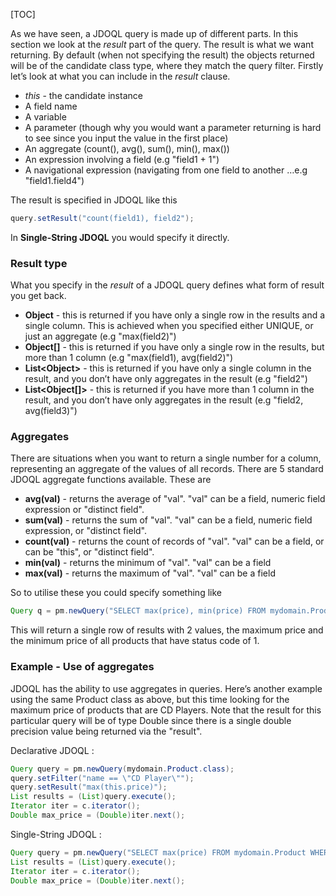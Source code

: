 [TOC]

As we have seen, a JDOQL query is made up of different parts. In this section we look at the *result* part of the query. The result is what we want returning. By default (when not specifying the result) the objects returned will be of the candidate class type, where they match the query filter. Firstly let’s look at what you can include in the *result* clause.

+   *this* - the candidate instance
+   A field name
+   A variable
+   A parameter (though why you would want a parameter returning is hard to see since you input the value in the first place)
+   An aggregate (count(), avg(), sum(), min(), max())
+   An expression involving a field (e.g "field1 + 1")
+   A navigational expression (navigating from one field to another …​ e.g "field1.field4")

The result is specified in JDOQL like this

```java
query.setResult("count(field1), field2");
```

In **Single-String JDOQL** you would specify it directly.

### Result type

What you specify in the *result* of a JDOQL query defines what form of result you get back.

+   **Object** - this is returned if you have only a single row in the results and a single column. This is achieved when you specified either UNIQUE, or just an aggregate (e.g "max(field2)")
+   **Object\[\]** - this is returned if you have only a single row in the results, but more than 1 column (e.g "max(field1), avg(field2)")
+   **List\<Object\>** - this is returned if you have only a single column in the result, and you don’t have only aggregates in the result (e.g "field2")
+   **List\<Object\[\]\>** - this is returned if you have more than 1 column in the result, and you don’t have only aggregates in the result (e.g "field2, avg(field3)")

### Aggregates

There are situations when you want to return a single number for a column, representing an aggregate of the values of all records. There are 5 standard JDOQL aggregate functions available. These are

+   **avg(val)** - returns the average of "val". "val" can be a field, numeric field expression or "distinct field".
+   **sum(val)** - returns the sum of "val". "val" can be a field, numeric field expression, or "distinct field".
+   **count(val)** - returns the count of records of "val". "val" can be a field, or can be "this", or "distinct field".
+   **min(val)** - returns the minimum of "val". "val" can be a field
+   **max(val)** - returns the maximum of "val". "val" can be a field

So to utilise these you could specify something like

```java
Query q = pm.newQuery("SELECT max(price), min(price) FROM mydomain.Product WHERE status == 1");
```

This will return a single row of results with 2 values, the maximum price and the minimum price of all products that have status code of 1.

### Example - Use of aggregates

JDOQL has the ability to use aggregates in queries. Here’s another example using the same Product class as above, but this time looking for the maximum price of products that are CD Players. Note that the result for this particular query will be of type Double since there is a single double precision value being returned via the "result".

Declarative JDOQL :

```java
Query query = pm.newQuery(mydomain.Product.class);
query.setFilter("name == \"CD Player\"");
query.setResult("max(this.price)");
List results = (List)query.execute();
Iterator iter = c.iterator();
Double max_price = (Double)iter.next();
```

Single-String JDOQL :

```java
Query query = pm.newQuery("SELECT max(price) FROM mydomain.Product WHERE name == \"CD Player\"");
List results = (List)query.execute();
Iterator iter = c.iterator();
Double max_price = (Double)iter.next();
```
